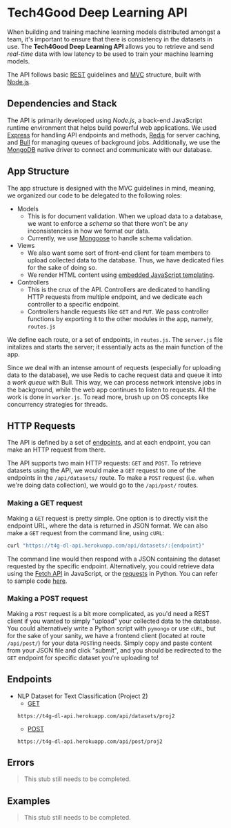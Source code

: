 # Tech4Good Deep Learning API

When building and training machine learning models distributed amongst a team, it's important to ensure that there is consistency in the datasets in use. The **Tech4Good Deep Learning API** allows you to retrieve and send *real-time* data with low latency to be used to train your machine learning models.

The API follows basic [REST](https://www.redhat.com/en/topics/api/what-is-a-rest-api) guidelines and [MVC](https://www.tutorialsteacher.com/mvc/mvc-architecture) structure, built with [Node.js](https://nodejs.org/en/about/).

## Dependencies and Stack
The API is primarily developed using *Node.js*, a back-end JavaScript runtime environment that helps build powerful web applications. We used [Express](https://expressjs.com/) for handling API endpoints and methods, [Redis](https://redis.io/topics/introduction) for server caching, and [Bull](https://github.com/OptimalBits/bull/) for managing queues of background jobs. Additionally, we use the [MongoDB](https://mongodb.github.io/node-mongodb-native/) native driver to connect and communicate with our database.

## App Structure
The app structure is designed with the MVC guidelines in mind, meaning, we organized our code to be delegated to the following roles:
* Models
    * This is for document validation. When we upload data to a database, we want to enforce a *schema* so that there won't be any inconsistencies in how we format our data.
    * Currently, we use [Mongoose](https://mongoosejs.com/) to handle schema validation.
* Views
    * We also want some sort of front-end client for team members to upload collected data to the database. Thus, we have dedicated files for the sake of doing so.
    * We render HTML content using [embedded JavaScript templating](https://ejs.co/).
* Controllers
    * This is the crux of the API. Controllers are dedicated to handling HTTP requests from multiple endpoint, and we dedicate each controller to a specific endpoint.
    * Controllers handle requests like `GET` and `PUT`. We pass controller functions by exporting it to the other modules in the app, namely, `routes.js`

We define each route, or a set of endpoints, in `routes.js`. The `server.js` file initalizes and starts the server; it essentially acts as the main function of the app. 

Since we deal with an intense amount of requests (especially for uploading data to the database), we use Redis to cache request data and queue it into a *work queue* with Bull. This way, we can process network intensive jobs in the background, while the web app continues to listen to requests. All the work is done in `worker.js`. To read more, brush up on OS concepts like concurrency strategies for threads.

## HTTP Requests
The API is defined by a set of [endpoints](##Endpoints), and at each endpoint, you can make an HTTP request from there.

The API supports two main HTTP requests: `GET` and `POST`. To retrieve datasets using the API, we would make a `GET` request to one of the endpoints in the `/api/datasets/` route. To make a `POST` request (i.e. when we're doing data collection), we would go to the `/api/post/` routes.

### Making a GET request
Making a `GET` request is pretty simple. One option is to directly visit the endpoint URL, where the data is returned in JSON format. We can also make a `GET` request from the command line, using `cURL`:

```bash
curl "https://t4g-dl-api.herokuapp.com/api/datasets/:{endpoint}"
```

The command line would then respond with a JSON containing the dataset requested by the specific endpoint. Alternatively, you could retrieve data using the [Fetch API](https://developer.mozilla.org/en-US/docs/Web/API/Fetch_API) in JavaScript, or the [requests](https://pypi.org/project/requests/) in Python. You can refer to sample code [here](##Examples).

### Making a POST request
Making a `POST` request is a bit more complicated, as you'd need a REST client if you wanted to simply "upload" your collected data to the database. You could alternatively write a Python script with `pymongo` or use `cURL`, but for the sake of your sanity, we have a frontend client (located at route `/api/post/`) for your data `POST`ing needs. Simply copy and paste content from your JSON file and click "submit", and you should be redirected to the `GET` endpoint for specific dataset you're uploading to!

## Endpoints
* NLP Dataset for Text Classification (Project 2)
    * [GET](https://t4g-dl-api.herokuapp.com/api/datasets/proj2)
    ```
    https://t4g-dl-api.herokuapp.com/api/datasets/proj2
    ```
    * [POST](https://t4g-dl-api.herokuapp.com/api/post/proj2)
    ```
    https://t4g-dl-api.herokuapp.com/api/post/proj2
    ```

## Errors
> This stub still needs to be completed.

## Examples
> This stub still needs to be completed.

